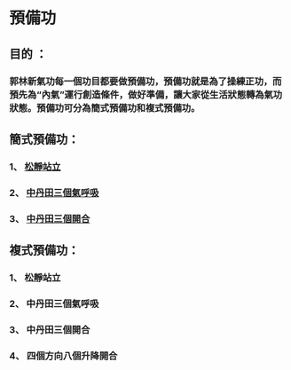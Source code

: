 # 預備功

## 目的 ：
### 郭林新氣功每一個功目都要做預備功，預備功就是為了操練正功，而預先為“內氣”運行創造條件，做好準備，讓大家從生活狀態轉為氣功狀態。預備功可分為簡式預備功和複式預備功。

## 簡式預備功：  		
### 1、 [松靜站立](/松靜1.md)
### 2、 [中丹田三個氣呼吸](/氣呼吸11.md)
### 3、 [中丹田三個開合](/開合1.md)

## 複式預備功：  		
### 1、 松靜站立
### 2、 中丹田三個氣呼吸
### 3、 中丹田三個開合
### 4、 四個方向八個升降開合
